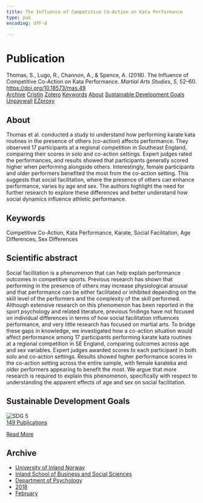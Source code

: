 ```yaml
---
title: The Influence of Competitive Co-Action on Kata Performance
type: pub
encoding: UTF-8

---
```

<h1>Publication</h1>
<article id="csl-bib-container-B4LGYCRG" class="csl-bib-container">
  <div class="csl-bib-body"> <div class="csl-entry">Thomas, S., Lugo, R., Channon, A., &#38; Spence, A. (2018). The Influence of Competitive Co-Action on Kata Performance. <i>Martial Arts Studies</i>, <i>5</i>, 52–60. <a href="https://doi.org/10.18573/mas.49">https://doi.org/10.18573/mas.49</a></div> </div>
  <div class="csl-bib-buttons">
    <a href="#taxonomy-article-B4LGYCRG" alt="archive" class="csl-bib-button">Archive</a>
    <a href="https://app.cristin.no/results/show.jsf?id=1564425" alt="Cristin" class="csl-bib-button">Cristin</a>
    <a href="http://zotero.org/groups/5881554/items/B4LGYCRG" alt="Zotero" class="csl-bib-button">Zotero</a>
    <a href="#keywords-article-B4LGYCRG" alt="keywords" class="csl-bib-button">Keywords</a>
    <a href="#about-article-B4LGYCRG" alt="about_pub" class="csl-bib-button">About</a>
    <a href="#sdg-article-B4LGYCRG" alt="sdg" class="csl-bib-button">Sustainable Development Goals</a>
    <a href="http://mas.cardiffuniversitypress.org/articles/10.18573/mas.49/galley/55/download/" alt="Unpaywall" class="csl-bib-button">Unpaywall</a>
    <a href="http://mas.cardiffuniversitypress.org/articles/10.18573/mas.49/galley/55/download/" alt="EZproxy" class="csl-bib-button">EZproxy</a>
  </div>
  <div id="csl-bib-meta-container-B4LGYCRG"></div>
</article>
<div id="csl-bib-meta-B4LGYCRG" class="csl-bib-meta">
  <article id="about-article-B4LGYCRG" class="about_pub-article">
    <h1>About</h1>
    Thomas et al. conducted a study to understand how performing karate kata routines in the presence of others (co-action) affects performance. They observed 17 participants at a regional competition in Southeast England, comparing their scores in solo and co-action settings. Expert judges rated the performances, and results showed that participants generally scored higher when performing alongside others. Interestingly, female participants and older performers benefited the most from the co-action setting. This suggests that social facilitation, where the presence of others can enhance performance, varies by age and sex. The authors highlight the need for further research to explore these differences and better understand how social dynamics influence athletic performance.
  </article>
  <article id="keywords-article-B4LGYCRG" class="keywords-article">
    <h1>Keywords</h1>
    Competitive Co-Action, Kata Performance, Karate, Social Facilitation, Age Differences, Sex Differences
  </article>
  <article id="abstract-article-B4LGYCRG" class="abstract-article">
    <h1>Scientific abstract</h1>
    Social facilitation is a phenomenon that can help explain performance outcomes in competitive sports. Previous research has shown that performing in the presence of others may increase physiological arousal and that performance can be either facilitated or inhibited depending on the skill level of the performers and the complexity of the skill performed. Although extensive research on this phenomenon has been reported in the sport psychology and related literature, previous findings have not focused on individual differences in terms of how social facilitation influences performance, and very little research has focused on martial arts. To bridge these gaps in knowledge, we investigated how a co-action situation would affect performance among 17 participants performing karate kata routines at a regional competition in SE England, comparing outcomes across age and sex variables. Expert judges awarded scores to each participant in both solo and co-action settings. Results showed higher performance scores in the co-action setting across the entire sample, with female karateka and older performers appearing to benefit the most. We argue that more research is required to explain this phenomenon, specifically with respect to understanding the apparent effects of age and sex on social facilitation.
  </article>
  <article id="sdg-article-B4LGYCRG" class="sdg-article">
    <h1>Sustainable Development Goals</h1>
    <div class="sdg-container"><div id="sdg5" class="sdg">
        <img src="{{< params subfolder >}}images/sdg/sdg05_en.png" class="image" alt="SDG 5">
        <div class="sdg-overlay">
          <a href="{{< params subfolder >}}en/archive/?sdg=5#archive" class="sdg-publication-count"><span>149</span> Publications</a>
          <p><a href="https://sdgs.un.org/goals/goal5" class="sdg-read-more">Read More</a></p>
        </div>
      </div></div>
  </article>
  <article id="taxonomy-article-B4LGYCRG" class="taxonomy-article">
    <h1>Archive</h1>
    <ul>
      <li><a href="{{< params subfolder >}}en/archive/?key=3DCRN523">University of Inland Norway</a></li>
      <li><a href="{{< params subfolder >}}en/archive/?key=DU8Q9LN9">Inland School of Business and Social Sciences</a></li>
      <li><a href="{{< params subfolder >}}en/archive/?key=KTD9NXA8">Department of Psychology</a></li>
      <li><a href="{{< params subfolder >}}en/archive/?key=EQ5YLBRL">2018</a></li>
      <li><a href="{{< params subfolder >}}en/archive/?key=YPAGYH9Y">February</a></li>
    </ul>
  </article>
</div>
